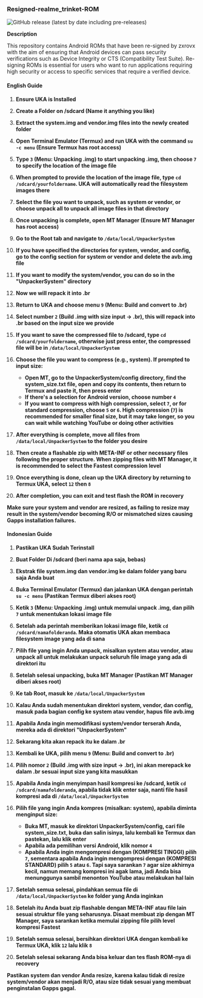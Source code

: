### Resigned-realme_trinket-ROM

![GitHub release (latest by date including pre-releases)](https://img.shields.io/github/v/release/zxrovx/Resigned-realme_trinket-ROM?include_prereleases)

**Description**

This repository contains Android ROMs that have been re-signed by zxrovx with the aim of ensuring that Android devices can pass security verifications such as Device Integrity or CTS (Compatibility Test Suite). Re-signing ROMs is essential for users who want to run applications requiring high security or access to specific services that require a verified device.


#### English Guide

1. **Ensure UKA is Installed**
2. **Create a Folder on /sdcard (Name it anything you like)**
3. **Extract the system.img and vendor.img files into the newly created folder**
4. **Open Terminal Emulator (Termux) and run UKA with the command `su -c menu` (Ensure Termux has root access)**
5. **Type `3` (Menu: Unpacking .img) to start unpacking .img, then choose `7` to specify the location of the image file**
6. **When prompted to provide the location of the image file, type `cd /sdcard/yourfoldername`. UKA will automatically read the filesystem images there**
7. **Select the file you want to unpack, such as system or vendor, or choose unpack all to unpack all image files in that directory**
8. **Once unpacking is complete, open MT Manager (Ensure MT Manager has root access)**
9. **Go to the Root tab and navigate to `/data/local/UnpackerSystem`**
10. **If you have specified the directories for system, vendor, and config, go to the config section for system or vendor and delete the avb.img file**
11. **If you want to modify the system/vendor, you can do so in the "UnpackerSystem" directory**
12. **Now we will repack it into .br**
13. **Return to UKA and choose menu `9` (Menu: Build and convert to .br)**
14. **Select number `2` (Build .img with size input -> .br), this will repack into .br based on the input size we provide**
15. **If you want to save the compressed file to /sdcard, type `cd /sdcard/yourfoldername`, otherwise just press enter, the compressed file will be in `/data/local/UnpackerSystem`**
16. **Choose the file you want to compress (e.g., system). If prompted to input size:**
    - **Open MT, go to the UnpackerSystem/config directory, find the system_size.txt file, open and copy its contents, then return to Termux and paste it, then press enter**
    - **If there's a selection for Android version, choose number `4`**
    - **If you want to compress with high compression, select `7`, or for standard compression, choose `5` or `6`. High compression (`7`) is recommended for smaller final size, but it may take longer, so you can wait while watching YouTube or doing other activities**

17. **After everything is complete, move all files from `/data/local/UnpackerSystem` to the folder you desire**
18. **Then create a flashable zip with META-INF or other necessary files following the proper structure. When zipping files with MT Manager, it is recommended to select the Fastest compression level**
19. **Once everything is done, clean up the UKA directory by returning to Termux UKA, select `12` then `8`**
20. **After completion, you can exit and test flash the ROM in recovery**

**Make sure your system and vendor are resized, as failing to resize may result in the system/vendor becoming R/O or mismatched sizes causing Gapps installation failures.**

#### Indonesian Guide

1. **Pastikan UKA Sudah Terinstall**
2. **Buat Folder Di /sdcard (beri nama apa saja, bebas)**
3. **Ekstrak file system.img dan vendor.img ke dalam folder yang baru saja Anda buat**
4. **Buka Terminal Emulator (Termux) dan jalankan UKA dengan perintah `su -c menu` (Pastikan Termux diberi akses root)**
5. **Ketik `3` (Menu: Unpacking .img) untuk memulai unpack .img, dan pilih `7` untuk menentukan lokasi image file**
6. **Setelah ada perintah memberikan lokasi image file, ketik `cd /sdcard/namafolderanda`. Maka otomatis UKA akan membaca filesystem image yang ada di sana**
7. **Pilih file yang ingin Anda unpack, misalkan system atau vendor, atau unpack all untuk melakukan unpack seluruh file image yang ada di direktori itu**
8. **Setelah selesai unpacking, buka MT Manager (Pastikan MT Manager diberi akses root)**
9. **Ke tab Root, masuk ke `/data/local/UnpackerSystem`**
10. **Kalau Anda sudah menentukan direktori system, vendor, dan config, masuk pada bagian config ke system atau vendor, hapus file avb.img**
11. **Apabila Anda ingin memodifikasi system/vendor terserah Anda, mereka ada di direktori "UnpackerSystem"**
12. **Sekarang kita akan repack itu ke dalam .br**
13. **Kembali ke UKA, pilih menu `9` (Menu: Build and convert to .br)**
14. **Pilih nomor `2` (Build .img with size input -> .br), ini akan merepack ke dalam .br sesuai input size yang kita masukkan**
15. **Apabila Anda ingin menyimpan hasil kompresi ke /sdcard, ketik `cd /sdcard/namafolderanda`, apabila tidak klik enter saja, nanti file hasil kompresi ada di `/data/local/UnpackerSystem`**
16. **Pilih file yang ingin Anda kompres (misalkan: system), apabila diminta menginput size:**
    - **Buka MT, masuk ke direktori UnpackerSystem/config, cari file system_size.txt, buka dan salin isinya, lalu kembali ke Termux dan pastekan, lalu klik enter**
    - **Apabila ada pemilihan versi Android, klik nomor `4`**
    - **Apabila Anda ingin mengompresi dengan (KOMPRESI TINGGI) pilih `7`, sementara apabila Anda ingin mengompresi dengan (KOMPRESI STANDARD) pilih `5` atau `6`. Tapi saya sarankan `7` agar size akhirnya kecil, namun memang kompresi ini agak lama, jadi Anda bisa menunggunya sambil menonton YouTube atau melakukan hal lain**

17. **Setelah semua selesai, pindahkan semua file di `/data/local/UnpackerSystem` ke folder yang Anda inginkan**
18. **Setelah itu Anda buat zip flashable dengan META-INF atau file lain sesuai struktur file yang seharusnya. Disaat membuat zip dengan MT Manager, saya sarankan ketika memulai zipping file pilih level kompresi Fastest**
19. **Setelah semua selesai, bersihkan direktori UKA dengan kembali ke Termux UKA, klik `12` lalu klik `8`**
20. **Setelah selesai sekarang Anda bisa keluar dan tes flash ROM-nya di recovery**

**Pastikan system dan vendor Anda resize, karena kalau tidak di resize system/vendor akan menjadi R/O, atau size tidak sesuai yang membuat penginstalan Gapps gagal.**
